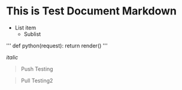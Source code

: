 # This is Test Document Markdown

* List item
  + Sublist

'''
def python(request):
  return render()
'''

*italic*

> Push Testing


> Pull Testing2
